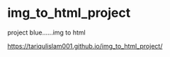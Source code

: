 # img_to_html_project
project blue......img to html



https://tariqulislam001.github.io/img_to_html_project/

